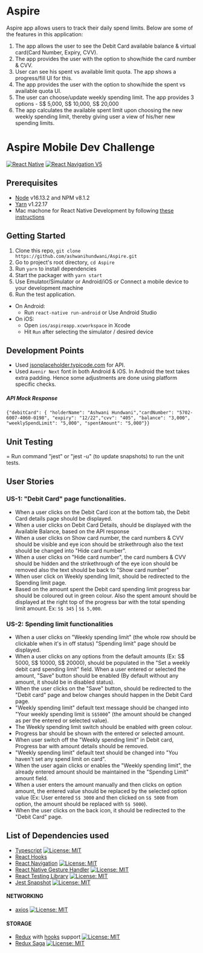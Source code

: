 # Aspire

Aspire app allows users to track their daily spend limits. Below are some of the features in this application:
1. The app allows the user to see the Debit Card available balance & virtual card(Card Number, Expiry, CVV).
2. The app provides the user with the option to show/hide the card number & CVV.
3. User can see his spent vs available limit quota. The app shows a progress/fill UI for this.
4. The app provides the user with the option to show/hide the spent vs available quota UI.
5. The user can choose/update weekly spending limit. The app provides 3 options - S$ 5,000, S$ 10,000, S$ 20,000
6. The app calculates the available spent limit upon choosing the new weekly spending limit, thereby giving user a view of his/her new spending limits.

# Aspire Mobile Dev Challenge

[![React Native](https://img.shields.io/badge/React%20Native-v0.67.2-green.svg)](https://facebook.github.io/react-native/) [![React Navigation V5](https://img.shields.io/badge/React%20Navigation-v6.0-blue.svg)](https://reactnavigation.org/)

## Prerequisites

- [Node](https://nodejs.org) v16.13.2 and NPM v8.1.2
- [Yarn](https://yarnpkg.com/) v1.22.17
- Mac machone for React Native Development by following
  [these instructions](https://facebook.github.io/react-native/docs/getting-started.html)

## Getting Started

1. Clone this repo,
   `git clone https://github.com/ashwanihundwani/Aspire.git`
2. Go to project's root directory, `cd Aspire`
3. Run `yarn` to install dependencies
4. Start the packager with `yarn start`
5. Use Emulator/Simulator or Android/iOS or Connect a mobile device to your development machine
6. Run the test application.

- On Android:
  - Run `react-native run-android` or Use Android Studio
- On iOS:
  - Open `ios/aspireapp.xcworkspace` in Xcode
  - Hit `Run` after selecting the simulator / desired device

## Development Points

- Used [jsonplaceholder.typicode.com](https://my-json-server.typicode.com/ashwanihundwani/mockJSONServer/debitCard) for API.
- Used `Avenir Next` font in both Android & iOS. In Android the text takes extra padding. Hence some adjustments are done using platform specific checks.

##### API Mock Response

`{"debitCard": { "holderName": "Ashwani Hundwani","cardNumber": "5702-6007-4060-0198", "expiry": "12/22","cvv": "405", "balance": "3,000", "weeklySpendLimit": "5,000", "spentAmount": "5,000"}}`

## Unit Testing
= Run command "jest" or "jest -u" (to update snapshots) to run the unit tests.

## User Stories

### US-1: "Debit Card" page functionalities.

- When a user clicks on the Debit Card icon at the bottom tab, the Debit Card details page should be displayed.
- When a user clicks on Debit Card Details, should be displayed with the Available Balance, based on the API response
- When a user clicks on Show card number, the card numbers & CVV should be visible and eye icon should be strikethrough also the text should be changed into "Hide card number".
- When a user clicks on "Hide card number", the card numbers & CVV should be hidden and the strikethrough of the eye icon should be removed also the text should be back to "Show card number"
- When user click on Weekly spending limit, should be redirected to the Spending limit page.
- Based on the amount spent the Debit card spending limit progress bar should be coloured out in green colour. Also the spent amount should be displayed at the right top of the progress bar with the total spending limit amount. Ex: `S$ 345` | `S$ 5,000`.

### US-2: Spending limit functionalities

- When a user clicks on "Weekly spending limit" (the whole row should be clickable when it's in off status) "Spending limit" page should be displayed.
- When a user clicks on any options from the default amounts (Ex: S$ 5000, S$ 10000, S$ 20000), should be populated in the "Set a weekly debit card spending limit" field.
  When a user entered or selected the amount, "Save" button should be enabled (By default without any amount, it should be in disabled status).
- When the user clicks on the "Save" button, should be redirected to the "Debit card" page and below changes should happen in the Debit Card page.
- "Weekly spending limit" default text message should be changed into "Your weekly spending limit is `S$5000`" (the amount should be changed as per the entered or selected value).
- The Weekly spending limit switch should be enabled with green colour.
- Progress bar should be shown with the entered or selected amount.
- When user switch off the "Weekly spending limit" in Debit card,
  Progress bar with amount details should be removed.
- "Weekly spending limit" default text should be changed into "You haven't set any spend limit on card".
- When the user again clicks or enables the "Weekly spending limit", the already entered amount should be maintained in the "Spending Limit" amount field.
- When a user enters the amount manually and then clicks on option amount, the entered value should be replaced by the selected option value (Ex: User entered `S$ 3000` and then clicked on `S$ 5000` from option, the amount should be replaced with `S$ 5000`).
- When the user clicks on the back icon, it should be redirected to the "Debit Card" page.

## List of Dependencies used

- [Typescript](https://www.typescriptlang.org/) [![License: MIT](https://img.shields.io/badge/License-MIT-yellow.svg)](https://opensource.org/licenses/MIT)
- [React Hooks](https://reactjs.org/docs/hooks-intro.html)
- [React Navigation](https://reactnavigation.org/) [![License: MIT](https://img.shields.io/badge/License-MIT-yellow.svg)](https://opensource.org/licenses/MIT)
- [React Native Gesture Handler](https://github.com/kmagiera/react-native-gesture-handler) [![License: MIT](https://img.shields.io/badge/License-MIT-yellow.svg)](https://opensource.org/licenses/MIT)
- [React Testing Library](https://github.com/testing-library/react-testing-library) [![License: MIT](https://img.shields.io/badge/License-MIT-yellow.svg)](https://opensource.org/licenses/MIT)
- [Jest Snapshot](https://jestjs.io/docs/snapshot-testing) [![License: MIT](https://img.shields.io/badge/License-MIT-yellow.svg)](https://opensource.org/licenses/MIT)

#### NETWORKING

- [axios](https://github.com/axios/axios) [![License: MIT](https://img.shields.io/badge/License-MIT-yellow.svg)](https://opensource.org/licenses/MIT)

#### STORAGE

- [Redux](http://redux.js.org/) with [hooks](https://react-redux.js.org/api/hooks) support [![License: MIT](https://img.shields.io/badge/License-MIT-yellow.svg)](https://opensource.org/licenses/MIT)
- [Redux Saga](https://redux-saga.js.org/) [![License: MIT](https://img.shields.io/badge/License-MIT-yellow.svg)](https://opensource.org/licenses/MIT)
